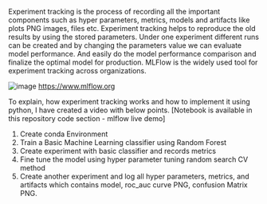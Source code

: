 Experiment tracking is the process of recording all the important components such as hyper parameters, metrics, models and artifacts like plots PNG images, files etc. Experiment tracking helps to reproduce the old results by using the stored parameters. Under one experiment different runs can be created and by changing the parameters value we can evaluate model performance. And easily do the model performance comparison and finalize the optimal model for production. MLFlow is the widely used tool for experiment tracking across organizations.

![image](https://user-images.githubusercontent.com/40880107/179552894-d844cbf7-652e-4e56-bc31-f2018043cb5a.png)
https://www.mlflow.org

To explain, how experiment tracking works and how to implement it using python, I have created a video with below points. [Notebook is available in this repository code section - mlflow live demo]

1. Create conda Environment
2. Train a Basic Machine Learning classifier using Random Forest
3. Create experiment with basic classifier and records metrics
4. Fine tune the model using hyper parameter tuning random search CV method
5. Create another experiment and log all hyper parameters, metrics, and artifacts which contains model, roc_auc curve PNG, confusion Matrix PNG.


